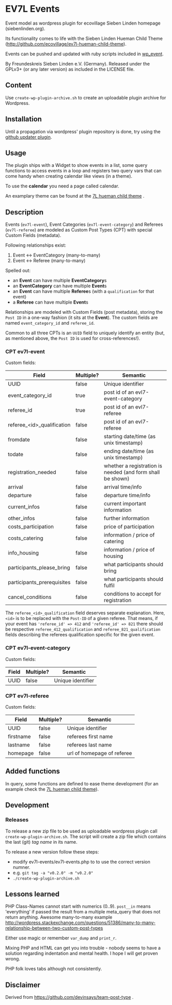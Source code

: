 # EV7L Events

Event model as wordpress plugin for ecovillage Sieben Linden homepage (siebenlinden.org).

Its functionality comes to life with the Sieben Linden Hueman Child Theme (http://github.com/ecovillage/ev7l-hueman-child-theme).

Events can be pushed and updated with ruby scripts included in [wp_event](https://github.com/ecovillage/wp_event).

By Freundeskreis Sieben Linden e.V. (Germany).  Released under the GPLv3+ (or any later version) as included in the LICENSE file.

## Content

Use `create-wp-plugin-archive.sh` to create an uploadable plugin archive for Wordpress.

## Installation

Until a propagation via wordpress' plugin repository is done, try using the [github updater plugin](https://github.com/afragen/github-updater/wiki/Installation).

## Usage

The plugin ships with a Widget to show events in a list, some query functions to access events in a loop and registers two query vars that can come handy when creating calendar like views (in a theme).

To use the **calendar** you need a page called calendar.

An examplary theme can be found at the [7L hueman child theme](https://github.com/ecovillage/hueman-7l-child) .

## Description

Events (`ev7l-event`), Event Categories (`ev7l-event-category`) and Referees (`ev7l-referee`) are modeled as Custom Post Types (CPT) with special Custom Fields (metadata).

Following relationships exist:
  1. Event <-> EventCategory (many-to-many)
  2. Event <-> Referee (many-to-many)

Spelled out:

  - an **Event** can have multiple **EventCategory**s
  - an **EventCategory** can have multiple **Event**s
  - an **Event** can have multiple **Referee**s (with a `qualification` for that event)
  - a **Referee** can have multiple **Event**s

Relationships are modeled with Custom Fields (post metadata), storing the `Post ID` in a one-way fashion (it sits at the **Event**).  The custom fields are named `event_category_id` and `referee_id`.

Common to all three CPTs is an `UUID` field to uniquely identify an entity (but, as mentioned above, the `Post ID` is used for cross-references!).

### CPT ev7l-event

Custom fields:

| Field                        | Multiple? | Semantic |
| ---------------------------- | --------- | -------- |
| UUID                         | false     | Unique identifier |
| event_category_id            | true      | post id of an evl7-event-category |
| referee_id                   | true      | post id of an evl7-referee |
| referee_\<id\>_qualification | false     | post id of an evl7-referee |
| fromdate                     | false     | starting date/time (as unix timestamp) |
| todate                       | false     | ending date/time (as unix timestamp) |
| registration_needed          | false     | whether a registration is needed (and form shall be shown) |
| arrival                      | false     | arrival time/info |
| departure                    | false     | departure time/info |
| current_infos                | false     | current important information |
| other_infos                  | false     | further information |
| costs_participation          | false     | price of participation |
| costs_catering               | false     | information / price of catering |
| info_housing                 | false     | information / price of housing |
| participants_please_bring    | false     | what participants should bring |
| participants_prerequisites   | false     | what participants should fulfil |
| cancel_conditions            | false     | conditions to accept for registration |


The `referee_<id>_qualification` field deserves separate explanation.  Here, `<id>` is to be replaced with the `Post-ID` of a given referee.
That means, if your event has `'referee_id' => 412` and `'referee_id' => 821` there should be respective `referee_412_qualification` and `referee_821_qualification` fields describing the referees qualification specific for the given event.

### CPT ev7l-event-category

Custom fields:

| Field             | Multiple? | Semantic |
| ----------------- | --------- | -------- |
| UUID              | false     | Unique identifier |

### CPT ev7l-referee

Custom fields:

| Field             | Multiple? | Semantic |
| ----------------- | --------- | -------- |
| UUID              | false     | Unique identifier |
| firstname         | false     | referees first name |
| lastname          | false     | referees last name |
| homepage          | false     | url of homepage of referee |

## Added functions

In query, some functions are defined to ease theme development (for an example check the [7L hueman child theme](https://github.com/ecovillage/hueman-7l-child)).

## Development

### Releases

To release a new zip file to be used as uploadable wordpress plugin call `create-wp-plugin-archive.sh`.  The script will create a zip file which contains the last (git) *tag name* in its name.

To release a new version follow these steps:

  * modify ev7l-events/ev7l-events.php to to use the correct version numner.
  * e.g. `git tag -a "v0.2.0" -m "v0.2.0"`
  * `./create-wp-plugin-archive.sh`

## Lessons learned

PHP Class-Names cannot start with numerics (0..9).
`post__in` means 'everything' if passed the result from a multiple meta_query that does not return anything.
Awesome many-to-many example
http://wordpress.stackexchange.com/questions/51386/many-to-many-relationship-between-two-custom-post-types

Either use magic or remember `var_dump` and `print_r`.

Mixing PHP and HTML can get you into trouble - nobody seems to have a solution regarding indentation and mental health.  I hope I will get proven wrong.

PHP folk loves tabs although not consistently.

## Disclaimer

Derived from https://github.com/devinsays/team-post-type .
